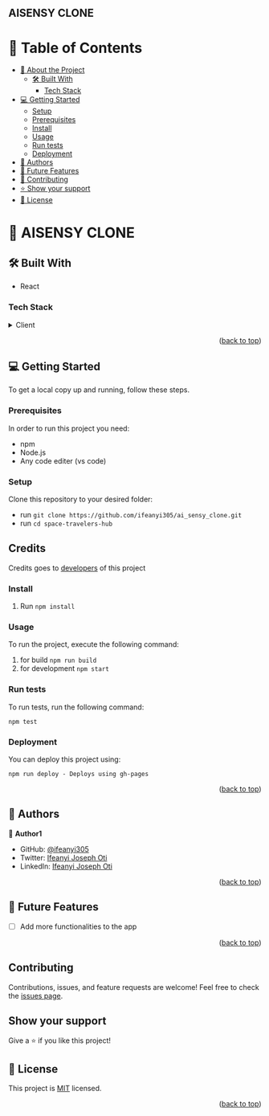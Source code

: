 ## AISENSY CLONE
<!-- TABLE OF CONTENTS -->

# 📗 Table of Contents

- [📖 About the Project](#about-project)
  - [🛠 Built With](#built-with)
    - [Tech Stack](#tech-stack)
- [💻 Getting Started](#getting-started)
  - [Setup](#setup)
  - [Prerequisites](#prerequisites)
  - [Install](#install)
  - [Usage](#usage)
  - [Run tests](#run-tests)
  - [Deployment](#triangular_flag_on_post-deployment)
- [👥 Authors](#authors)
- [🔭 Future Features](#future-features)
- [🤝 Contributing](#contributing)
- [⭐️ Show your support](#support)
- [📝 License](#license)

<!-- PROJECT DESCRIPTION -->

# 📖 AISENSY CLONE <a name="about-project"></a>


## 🛠 Built With <a name="built-with"></a>

- React

### Tech Stack <a name="tech-stack"></a>

<details>
  <summary>Client</summary>
  <ul>
    <li><a href="https://developer.mozilla.org/en-US/docs/Learn/HTML">HTML</a></li>
    <li><a href="https://developer.mozilla.org/en-US/docs/Learn/CSS">CSS</a></li>
    <li><a href="https://react.org/">React</a></li>
  </ul>
</details>

<p align="right">(<a href="#readme-top">back to top</a>)</p>

<!-- GETTING STARTED -->

## 💻 Getting Started <a name="getting-started"></a>

To get a local copy up and running, follow these steps.

### Prerequisites

In order to run this project you need:

- npm
- Node.js
- Any code editer (vs code)

### Setup

Clone this repository to your desired folder:

- run `git clone https://github.com/ifeanyi305/ai_sensy_clone.git`
- run `cd space-travelers-hub`

## Credits

Credits goes to [developers](./CREDITS) of this project

### Install

1. Run `npm install`

### Usage

To run the project, execute the following command:

1. for build `npm run build`
2. for development `npm start`

### Run tests

To run tests, run the following command:

`npm test`

### Deployment

You can deploy this project using:

`npm run deploy - Deploys using gh-pages`

<p align="right">(<a href="#readme-top">back to top</a>)</p>

<!-- AUTHORS -->

## 👥 Authors <a name="authors"></a>

👤 **Author1**

- GitHub: [@ifeanyi305](https://github.com/ifeanyi305)
- Twitter: [Ifeanyi Joseph Oti](https://twitter.com/Otiifeanyi2020)
- LinkedIn: [Ifeanyi Joseph Oti](https://www.linkedin.com/in/oti-joseph-56992723b/)


<p align="right">(<a href="#readme-top">back to top</a>)</p>

<!-- FUTURE FEATURES -->

## 🔭 Future Features <a name="future-features"></a>

- [ ] Add more functionalities to the app

<p align="right">(<a href="#readme-top">back to top</a>)</p>

## Contributing

Contributions, issues, and feature requests are welcome!
Feel free to check the [issues page](https://github.com/ifeanyi305/ai_sensy_clone/issues).

## Show your support

Give a ⭐️ if you like this project!

## 📝 License

This project is [MIT](./LICENCE) licensed.

<p align="right">(<a href="#readme-top">back to top</a>)</p>